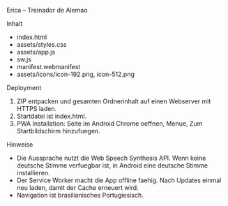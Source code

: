 Erica – Treinador de Alemao

Inhalt
- index.html
- assets/styles.css
- assets/app.js
- sw.js
- manifest.webmanifest
- assets/icons/icon-192.png, icon-512.png

Deployment
1. ZIP entpacken und gesamten Ordnerinhalt auf einen Webserver mit HTTPS laden.
2. Startdatei ist index.html.
3. PWA Installation: Seite im Android Chrome oeffnen, Menue, Zum Startbildschirm hinzufuegen.

Hinweise
- Die Aussprache nutzt die Web Speech Synthesis API. Wenn keine deutsche Stimme verfuegbar ist, in Android eine deutsche Stimme installieren.
- Der Service Worker macht die App offline faehig. Nach Updates einmal neu laden, damit der Cache erneuert wird.
- Navigation ist brasilianisches Portugiesisch.
